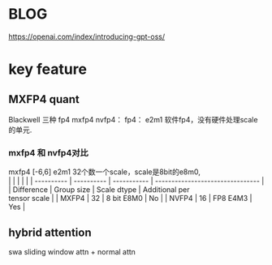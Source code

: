 # BLOG
https://openai.com/index/introducing-gpt-oss/

# key feature

## MXFP4 quant
Blackwell
三种 fp4 mxfp4 nvfp4：
fp4： e2m1 软件fp4，没有硬件处理scale的单元.

### mxfp4 和 nvfp4对比
mxfp4 [-6,6] e2m1 32个数一个scale，scale是8bit的e8m0,  
|            |            |             |                                  |
| ---------- | ---------- | ----------- | -------------------------------- |
| Difference | Group size | Scale dtype | Additional per  <br>tensor scale |
| MXFP4      | 32         | 8 bit E8M0  | No                               |
| NVFP4      | 16         | FP8 E4M3    | Yes                              |



## hybrid attention
swa sliding window attn + normal attn